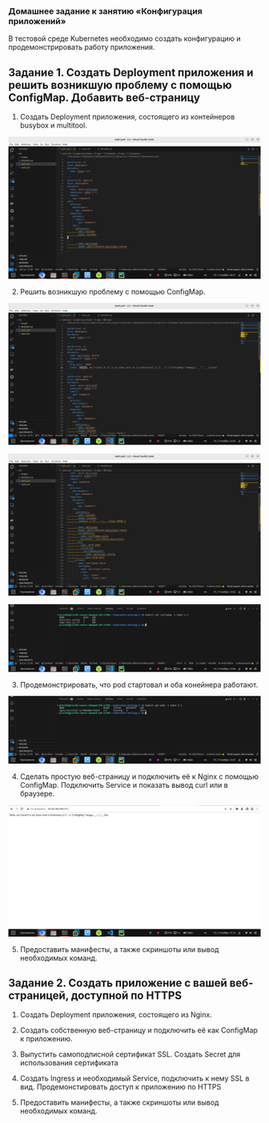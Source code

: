 ### Домашнее задание к занятию «Конфигурация приложений»

В тестовой среде Kubernetes необходимо создать конфигурацию и продемонстрировать работу приложения.

## Задание 1. Создать Deployment приложения и решить возникшую проблему с помощью ConfigMap. Добавить веб-страницу

1. Создать Deployment приложения, состоящего из контейнеров busybox и multitool.

![Скрин 1](./images/1.png)

2. Решить возникшую проблему с помощью ConfigMap.

![Скрин 2](./images/2.png)

![Скрин 3](./images/3.png)

![Скрин 4](./images/4.png)

3. Продемонстрировать, что pod стартовал и оба конейнера работают.

![Скрин 5](./images/5.png)

4. Сделать простую веб-страницу и подключить её к Nginx с помощью ConfigMap. Подключить Service и показать вывод curl или в браузере.

![Скрин 6](./images/6.png)

5. Предоставить манифесты, а также скриншоты или вывод необходимых команд.


## Задание 2. Создать приложение с вашей веб-страницей, доступной по HTTPS

1. Создать Deployment приложения, состоящего из Nginx.

2. Создать собственную веб-страницу и подключить её как ConfigMap к приложению.

3. Выпустить самоподписной сертификат SSL. Создать Secret для использования сертификата

4. Создать Ingress и необходимый Service, подключить к нему SSL в вид. Продемонстировать доступ к приложению по HTTPS

5. Предоставить манифесты, а также скриншоты или вывод необходимых команд.
